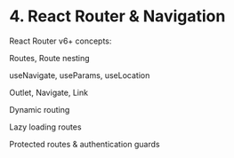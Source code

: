 # 4. React Router & Navigation

React Router v6+ concepts:

Routes, Route nesting

useNavigate, useParams, useLocation

Outlet, Navigate, Link

Dynamic routing

Lazy loading routes

Protected routes & authentication guards